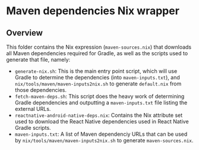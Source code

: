 # Maven dependencies Nix wrapper

## Overview

This folder contains the Nix expression (`maven-sources.nix`) that downloads all Maven dependencies required for Gradle, as well as the scripts used to generate that file, namely:

- `generate-nix.sh`: This is the main entry point script, which will use Gradle to determine the dependencies (into `maven-inputs.txt`), and `nix/tools/maven/maven-inputs2nix.sh` to generate `default.nix` from those dependencies.
- `fetch-maven-deps.sh`: This script does the heavy work of determining Gradle dependencies and outputting a `maven-inputs.txt` file listing the external URLs.
- `reactnative-android-native-deps.nix`: Contains the Nix attribute set used to download the React Native dependencies used in React Native Gradle scripts.
- `maven-inputs.txt`: A list of Maven dependenciy URLs that can be used by `nix/tools/maven/maven-inputs2nix.sh` to generate `maven-sources.nix`.

